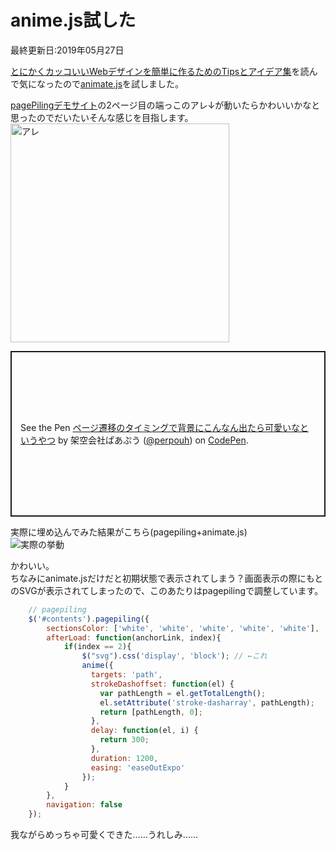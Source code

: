 # anime.js試した
最終更新日:2019年05月27日

[とにかくカッコいいWebデザインを簡単に作るためのTipsとアイデア集](https://qiita.com/blue-ossan/items/0bb30f765402517fdc6d)を読んで気になったので[animate.js](https://animejs.com/)を試しました。  
  
[pagePilingデモサイト](https://alvarotrigo.com/pagePiling/)の2ページ目の端っこのアレ↓が動いたらかわいいかなと思ったのでだいたいそんな感じを目指します。  
<img width="350" alt="アレ" src="/blog/assets/img/01c856d0-0944-4493-eb5c-ed8891624406.png">  
  
<p class="codepen" data-height="265" data-theme-id="0" data-default-tab="html,result" data-user="perpouh" data-slug-hash="BeYagw" style="height: 265px; box-sizing: border-box; display: flex; align-items: center; justify-content: center; border: 2px solid; margin: 1em 0; padding: 1em;" data-pen-title="ページ遷移のタイミングで背景にこんなん出たら可愛いなというやつ">  
  <span>See the Pen <a href="https://codepen.io/perpouh/pen/BeYagw/">  
  ページ遷移のタイミングで背景にこんなん出たら可愛いなというやつ</a> by 架空会社ぱあぷう (<a href="https://codepen.io/perpouh">@perpouh</a>)  
  on <a href="https://codepen.io">CodePen</a>.</span>  
</p>  
<script async src="https://static.codepen.io/assets/embed/ei.js"></script>  
  
実際に埋め込んでみた結果がこちら(pagepiling+animate.js)  
![実際の挙動](/blog/assets/img/febcbac2-6433-c1bb-25b3-9935de1a38c9.gif)  
  
かわいい。  
ちなみにanimate.jsだけだと初期状態で表示されてしまう？画面表示の際にもとのSVGが表示されてしまったので、このあたりはpagepilingで調整しています。  
  
```JavaScript
	// pagepiling
	$('#contents').pagepiling({
		sectionsColor: ['white', 'white', 'white', 'white', 'white'],
		afterLoad: function(anchorLink, index){
			if(index == 2){
				$("svg").css('display', 'block'); // ←これ
				anime({
				  targets: 'path',
				  strokeDashoffset: function(el) {
				    var pathLength = el.getTotalLength();
				    el.setAttribute('stroke-dasharray', pathLength);
				    return [pathLength, 0];
				  },
				  delay: function(el, i) { 
				    return 300; 
				  },
				  duration: 1200,
				  easing: 'easeOutExpo'
				});
			}
		},
		navigation: false
	});
```  
  
我ながらめっちゃ可愛くできた……うれしみ……  
